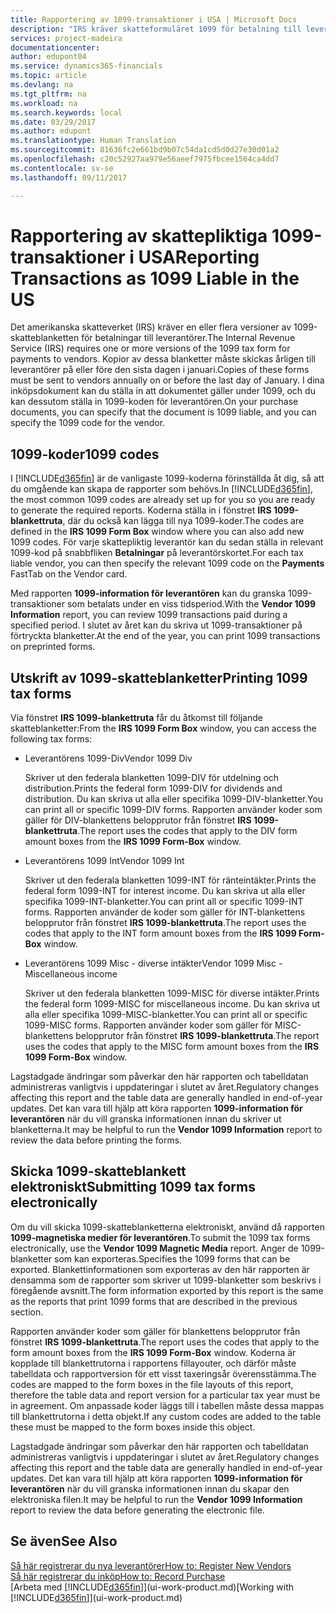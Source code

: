 ```yaml
---
title: Rapportering av 1099-transaktioner i USA | Microsoft Docs
description: "IRS kräver skatteformuläret 1099 för betalning till leverantörer och du kan ange att ett inköpsdokument är 1099 skattepliktigt och ange koden 1099 för leverantören."
services: project-madeira
documentationcenter: 
author: edupont04
ms.service: dynamics365-financials
ms.topic: article
ms.devlang: na
ms.tgt_pltfrm: na
ms.workload: na
ms.search.keywords: local
ms.date: 03/29/2017
ms.author: edupont
ms.translationtype: Human Translation
ms.sourcegitcommit: 81636fc2e661bd9b07c54da1cd5d0d27e30d01a2
ms.openlocfilehash: c20c52927aa979e56aeef7975fbcee1564ca4dd7
ms.contentlocale: sv-se
ms.lasthandoff: 09/11/2017

---
```

# <a name="reporting-transactions-as-1099-liable-in-the-us"></a><span data-ttu-id="24047-103">Rapportering av skattepliktiga 1099-transaktioner i USA</span><span class="sxs-lookup"><span data-stu-id="24047-103">Reporting Transactions as 1099 Liable in the US</span></span>

<span data-ttu-id="24047-104">Det amerikanska skatteverket (IRS) kräver en eller flera versioner av 1099-skatteblanketten för betalningar till leverantörer.</span><span class="sxs-lookup"><span data-stu-id="24047-104">The Internal Revenue Service (IRS) requires one or more versions of the 1099 tax form for payments to vendors.</span></span> <span data-ttu-id="24047-105">Kopior av dessa blanketter måste skickas årligen till leverantörer på eller före den sista dagen i januari.</span><span class="sxs-lookup"><span data-stu-id="24047-105">Copies of these forms must be sent to vendors annually on or before the last day of January.</span></span> <span data-ttu-id="24047-106">I dina inköpsdokument kan du ställa in att dokumentet gäller under 1099, och du kan dessutom ställa in 1099-koden för leverantören.</span><span class="sxs-lookup"><span data-stu-id="24047-106">On your purchase documents, you can specify that the document is 1099 liable, and you can specify the 1099 code for the vendor.</span></span>  

## <a name="1099-codes"></a><span data-ttu-id="24047-107">1099-koder</span><span class="sxs-lookup"><span data-stu-id="24047-107">1099 codes</span></span>
<span data-ttu-id="24047-108">I [!INCLUDE[d365fin](includes/d365fin_md.md)] är de vanligaste 1099-koderna förinställda åt dig, så att du omgående kan skapa de rapporter som behövs.</span><span class="sxs-lookup"><span data-stu-id="24047-108">In [!INCLUDE[d365fin](includes/d365fin_md.md)], the most common 1099 codes are already set up for you so you are ready to generate the required reports.</span></span> <span data-ttu-id="24047-109">Koderna ställa in i fönstret **IRS 1099-blankettruta**, där du också kan lägga till nya 1099-koder.</span><span class="sxs-lookup"><span data-stu-id="24047-109">The codes are defined in the **IRS 1099 Form Box** window where you can also add new 1099 codes.</span></span> <span data-ttu-id="24047-110">För varje skattepliktig leverantör kan du sedan ställa in relevant 1099-kod på snabbfliken **Betalningar** på leverantörskortet.</span><span class="sxs-lookup"><span data-stu-id="24047-110">For each tax liable vendor, you can then specify the relevant 1099 code on the **Payments** FastTab on the Vendor card.</span></span>  

<span data-ttu-id="24047-111">Med rapporten **1099-information för leverantören** kan du granska 1099-transaktioner som betalats under en viss tidsperiod.</span><span class="sxs-lookup"><span data-stu-id="24047-111">With the **Vendor 1099 Information** report, you can review 1099 transactions paid during a specified period.</span></span> <span data-ttu-id="24047-112">I slutet av året kan du skriva ut 1099-transaktioner på förtryckta blanketter.</span><span class="sxs-lookup"><span data-stu-id="24047-112">At the end of the year, you can print 1099 transactions on preprinted forms.</span></span>  

## <a name="printing-1099-tax-forms"></a><span data-ttu-id="24047-113">Utskrift av 1099-skatteblanketter</span><span class="sxs-lookup"><span data-stu-id="24047-113">Printing 1099 tax forms</span></span>
<span data-ttu-id="24047-114">Via fönstret **IRS 1099-blankettruta** får du åtkomst till följande skatteblanketter:</span><span class="sxs-lookup"><span data-stu-id="24047-114">From the **IRS 1099 Form Box** window, you can access the following tax forms:</span></span>  

* <span data-ttu-id="24047-115">Leverantörens 1099-Div</span><span class="sxs-lookup"><span data-stu-id="24047-115">Vendor 1099 Div</span></span>  

  <span data-ttu-id="24047-116">Skriver ut den federala blanketten 1099-DIV för utdelning och distribution.</span><span class="sxs-lookup"><span data-stu-id="24047-116">Prints the federal form 1099-DIV for dividends and distribution.</span></span> <span data-ttu-id="24047-117">Du kan skriva ut alla eller specifika 1099-DIV-blanketter.</span><span class="sxs-lookup"><span data-stu-id="24047-117">You can print all or specific 1099-DIV forms.</span></span> <span data-ttu-id="24047-118">Rapporten använder koder som gäller för DIV-blankettens belopprutor från fönstret **IRS 1099-blankettruta**.</span><span class="sxs-lookup"><span data-stu-id="24047-118">The report uses the codes that apply to the DIV form amount boxes from the **IRS 1099 Form-Box** window.</span></span>  
* <span data-ttu-id="24047-119">Leverantörens 1099 Int</span><span class="sxs-lookup"><span data-stu-id="24047-119">Vendor 1099 Int</span></span>  

  <span data-ttu-id="24047-120">Skriver ut den federala blanketten 1099-INT för ränteintäkter.</span><span class="sxs-lookup"><span data-stu-id="24047-120">Prints the federal form 1099-INT for interest income.</span></span> <span data-ttu-id="24047-121">Du kan skriva ut alla eller specifika 1099-INT-blanketter.</span><span class="sxs-lookup"><span data-stu-id="24047-121">You can print all or specific 1099-INT forms.</span></span> <span data-ttu-id="24047-122">Rapporten använder de koder som gäller för INT-blankettens belopprutor från fönstret **IRS 1099-blankettruta**.</span><span class="sxs-lookup"><span data-stu-id="24047-122">The report uses the codes that apply to the INT form amount boxes from the **IRS 1099 Form-Box** window.</span></span>  
* <span data-ttu-id="24047-123">Leverantörens 1099 Misc - diverse intäkter</span><span class="sxs-lookup"><span data-stu-id="24047-123">Vendor 1099 Misc - Miscellaneous income</span></span>  

  <span data-ttu-id="24047-124">Skriver ut den federala blanketten 1099-MISC för diverse intäkter.</span><span class="sxs-lookup"><span data-stu-id="24047-124">Prints the federal form 1099-MISC for miscellaneous income.</span></span> <span data-ttu-id="24047-125">Du kan skriva ut alla eller specifika 1099-MISC-blanketter.</span><span class="sxs-lookup"><span data-stu-id="24047-125">You can print all or specific 1099-MISC forms.</span></span> <span data-ttu-id="24047-126">Rapporten använder koder som gäller för MISC-blankettens belopprutor från fönstret **IRS 1099-blankettruta**.</span><span class="sxs-lookup"><span data-stu-id="24047-126">The report uses the codes that apply to the MISC form amount boxes from the **IRS 1099 Form-Box** window.</span></span>  

<span data-ttu-id="24047-127">Lagstadgade ändringar som påverkar den här rapporten och tabelldatan administreras vanligtvis i uppdateringar i slutet av året.</span><span class="sxs-lookup"><span data-stu-id="24047-127">Regulatory changes affecting this report and the table data are generally handled in end-of-year updates.</span></span>
<span data-ttu-id="24047-128">Det kan vara till hjälp att köra rapporten **1099-information för leverantören** när du vill granska informationen innan du skriver ut blanketterna.</span><span class="sxs-lookup"><span data-stu-id="24047-128">It may be helpful to run the **Vendor 1099 Information** report to review the data before printing the forms.</span></span>

## <a name="submitting-1099-tax-forms-electronically"></a><span data-ttu-id="24047-129">Skicka 1099-skatteblankett elektroniskt</span><span class="sxs-lookup"><span data-stu-id="24047-129">Submitting 1099 tax forms electronically</span></span>
<span data-ttu-id="24047-130">Om du vill skicka 1099-skatteblanketterna elektroniskt, använd då rapporten **1099-magnetiska medier för leverantören**.</span><span class="sxs-lookup"><span data-stu-id="24047-130">To submit the 1099 tax forms electronically, use the **Vendor 1099 Magnetic Media** report.</span></span> <span data-ttu-id="24047-131">Anger de 1099-blanketter som kan exporteras.</span><span class="sxs-lookup"><span data-stu-id="24047-131">Specifies the 1099 forms that can be exported.</span></span> <span data-ttu-id="24047-132">Blankettinformationen som exporteras av den här rapporten är densamma som de rapporter som skriver ut 1099-blanketter som beskrivs i föregående avsnitt.</span><span class="sxs-lookup"><span data-stu-id="24047-132">The form information exported by this report is the same as the reports that print 1099 forms that are described in the previous section.</span></span>  

<span data-ttu-id="24047-133">Rapporten använder koder som gäller för blankettens belopprutor från fönstret **IRS 1099-blankettruta**.</span><span class="sxs-lookup"><span data-stu-id="24047-133">The report uses the codes that apply to the form amount boxes from the **IRS 1099 Form-Box** window.</span></span> <span data-ttu-id="24047-134">Koderna är kopplade till blankettrutorna i rapportens fillayouter, och därför måste tabelldata och rapportversion för ett visst taxeringsår överensstämma.</span><span class="sxs-lookup"><span data-stu-id="24047-134">The codes are mapped to the form boxes in the file layouts of this report, therefore the table data and report version for a particular tax year must be in agreement.</span></span> <span data-ttu-id="24047-135">Om anpassade koder läggs till i tabellen måste dessa mappas till blankettrutorna i detta objekt.</span><span class="sxs-lookup"><span data-stu-id="24047-135">If any custom codes are added to the table these must be mapped to the form boxes inside this object.</span></span>  

<span data-ttu-id="24047-136">Lagstadgade ändringar som påverkar den här rapporten och tabelldatan administreras vanligtvis i uppdateringar i slutet av året.</span><span class="sxs-lookup"><span data-stu-id="24047-136">Regulatory changes affecting this report and the table data are generally handled in end-of-year updates.</span></span>
<span data-ttu-id="24047-137">Det kan vara till hjälp att köra rapporten **1099-information för leverantören** när du vill granska informationen innan du skapar den elektroniska filen.</span><span class="sxs-lookup"><span data-stu-id="24047-137">It may be helpful to run the **Vendor 1099 Information** report to review the data before generating the electronic file.</span></span>  

## <a name="see-also"></a><span data-ttu-id="24047-138">Se även</span><span class="sxs-lookup"><span data-stu-id="24047-138">See Also</span></span>
[<span data-ttu-id="24047-139">Så här registrerar du nya leverantörer</span><span class="sxs-lookup"><span data-stu-id="24047-139">How to: Register New Vendors</span></span>](purchasing-how-register-new-vendors.md)  
[<span data-ttu-id="24047-140">Så här registrerar du inköp</span><span class="sxs-lookup"><span data-stu-id="24047-140">How to: Record Purchase</span></span>](purchasing-how-record-purchases.md)  
<span data-ttu-id="24047-141">[Arbeta med [!INCLUDE[d365fin](includes/d365fin_md.md)]](ui-work-product.md)</span><span class="sxs-lookup"><span data-stu-id="24047-141">[Working with [!INCLUDE[d365fin](includes/d365fin_md.md)]](ui-work-product.md)</span></span>  


